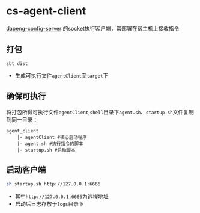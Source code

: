 # cs-agent-client
[dapeng-config-server](https://github.com/dapeng-soa/dapeng-config-server) 的socket执行客户端，常部署在宿主机上接收指令

## 打包
```sbtshell
sbt dist
```
- 生成可执行文件`agentClient`至`target`下

## 确保可执行
将打包所得可执行文件`agentClient`,`shell`目录下`agent.sh`、`startup.sh`文件复制到同一目录：
```sbtshell
agent_client
    |- agentClient #核心启动程序
    |- agent.sh #执行指令的脚本
    |- startup.sh #启动脚本
```
## 启动客户端
```bash
sh startup.sh http://127.0.0.1:6666
```
- 其中`http://127.0.0.1:6666`为远程地址
- 启动后日志存放于`logs`目录下




